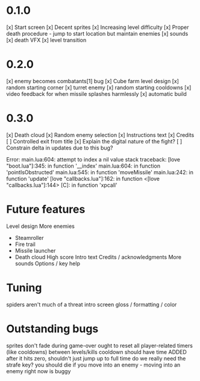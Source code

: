 # 0.1.0

[x] Start screen
[x] Decent sprites
[x] Increasing level difficulty
[x] Proper death procedure - jump to start location but maintain enemies
[x] sounds
[x] death VFX
[x] level transition

# 0.2.0

[x] enemy becomes combatants[1] bug
[x] Cube farm level design
[x] random starting corner
[x] turret enemy
[x] random starting cooldowns
[x] video feedback for when missile splashes harmlessly
[x] automatic build

# 0.3.0

[x] Death cloud
[x] Random enemy selection
[x] Instructions text
[x] Credits
[ ] Controlled exit from title
[x] Explain the digital nature of the fight?
[ ] Constrain delta in updates due to this bug?

Error: main.lua:604: attempt to index a nil value
stack traceback:
	[love "boot.lua"]:345: in function '__index'
	main.lua:604: in function 'pointIsObstructed'
	main.lua:545: in function 'moveMissile'
	main.lua:242: in function 'update'
	[love "callbacks.lua"]:162: in function <[love "callbacks.lua"]:144>
	[C]: in function 'xpcall'


# Future features

Level design
More enemies
- Steamroller
- Fire trail
- Missile launcher
- Death cloud
High score
Intro text
Credits / acknowledgments
More sounds
Options / key help

# Tuning

spiders aren't much of a threat
intro screen gloss / formatting / color

# Outstanding bugs

sprites don't fade during game-over
ought to reset all player-related timers (like cooldowns) between levels/kills
cooldown should have time ADDED after it hits zero, shouldn't just jump up to full time
do we really need the strafe key?
you should die if you move into an enemy - moving into an enemy right now is buggy
